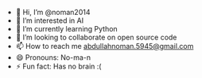 - 👋 Hi, I’m @noman2014
- 👀 I’m interested in AI 
- 🌱 I’m currently learning Python
- 💞️ I’m looking to collaborate on open source code
- 📫 How to reach me abdullahnoman.5945@gmail.com
- 😄 Pronouns: No-ma-n
- ⚡ Fun fact: Has no brain :(

<!---
noman2014/noman2014 is a ✨ special ✨ repository because its `README.md` (this file) appears on your GitHub profile.
You can click the Preview link to take a look at your changes.
--->
